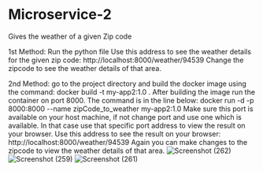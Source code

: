 # Microservice-2
Gives the weather of a given Zip code

1st Method: 
Run the python file
Use this address to see the weather details for the given zip code: http://localhost:8000/weather/94539
Change the zipcode to see the weather details of that area.

2nd Method:
go to the project directory and build the docker image using the command:
docker build -t my-app2:1.0 .
After building the image run the container on port 8000. The command is in the line below:
docker run -d -p 8000:8000 --name zipCode_to_weather my-app2:1.0 
Make sure this port is available on your host machine, if not change port and use one which is available. In that case use that specific port address to view the 
result on your browser. 
Use this address to see the result on your browser: http://localhost:8000/weather/94539
Again you can make changes to the zipcode to view the weather details of that area.
![Screenshot (262)](https://user-images.githubusercontent.com/122373939/215633951-d0289014-7c1b-4a78-91cb-54c20d20d5fc.png)
![Screenshot (259)](https://user-images.githubusercontent.com/122373939/215633955-2924ae2a-2e13-4c48-986b-cb77dbb9ea77.png)
![Screenshot (261)](https://user-images.githubusercontent.com/122373939/215633957-6da4ce24-b28d-405b-b993-a508ef140b56.png)
